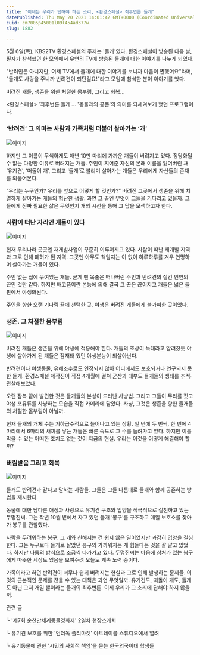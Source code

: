 ```yaml
---
title: "이제는 우리가 답해야 하는 소리, <환경스페셜> 최후변론 들개"
datePublished: Thu May 20 2021 14:01:42 GMT+0000 (Coordinated Universal Time)
cuid: cm7005p45001l09l454ad377w
slug: 1882

---
```



5월 6일(목), KBS2TV 환경스페셜의 주제는 '들개'였다. 환경스페셜이 방송된 다음 날, 필자가 참석했던 한 모임에서 우연히 TV에 방송된 들개에 대한 이야기를 나누게 되었다.

"반려인은 아니지만, 어제 TV에서 들개에 대한 이야기를 보니까 마음이 짠했어요"라며, "들개도 사랑을 주니까 반려견이 되던걸요!"라고 모임에 참석한 분이 이야기를 했다.

버려진 개들, 생존을 위한 처절한 몸부림, 그리고 회복...

<환경스페셜> '최후변론 들개'... '동물과의 공존'의 의미를 되새겨보게 했던 프로그램이다.

### ‘반려견’ 그 의미는 사람과 가족처럼 더불어 살아가는 ‘개’

![이미지](https://cdn.hashnode.com/res/hashnode/image/upload/v1739249345795/d4bcdc85-bcdf-4f97-9e12-05b1cc1c6767.jpeg)

하지만 그 이름이 무색하게도 매년 10만 마리에 가까운 개들이 버려지고 있다. 정당화될 수 없는 다양한 이유로 버려지는 개들. 주인이 지어준 자신의 본래 이름을 잃어버린 채 ‘유기견’, ‘떠돌이 개’, 그리고 ‘들개’로 불리며 살아가는 개들은 우리에게 자신들의 존재를 되물어본다.

“우리는 누구인가? 우리를 앞으로 어떻게 할 것인가?” 버려진 그곳에서 생존을 위해 치열하게 살아가는 개들의 험난한 생활. 과연 그 끝엔 무엇이 그들을 기다리고 있을까. 그들에게 진짜 필요한 삶은 무엇인지 개의 시선을 통해 그 답을 모색하고자 한다.

### 사람이 떠난 자리엔 개들이 있다

![이미지](https://cdn.hashnode.com/res/hashnode/image/upload/v1739249347577/a2de0d3f-1a4f-477c-8c3c-31b1c155c35e.jpeg)

현재 우리나라 곳곳엔 재개발사업이 꾸준히 이루어지고 있다. 사람이 떠난 재개발 지역과 그로 인해 폐허가 된 지역. 그곳엔 아무도 책임지는 이 없이 하루하루를 겨우 연명하며 살아가는 개들이 있다.

주인 없는 집에 묶여있는 개들. 굳게 맨 목줄은 떠나버린 주인과 반려견의 질긴 인연의 끈인 것만 같다. 하지만 배고픔이란 본능에 의해 결국 그 끈은 끊어지고 개들은 넓은 들판에서 야생화된다.

주인을 향한 오랜 기다림 끝에 선택한 곳. 야생은 버려진 개들에게 불가피한 곳이었다.

### 생존. 그 처절한 몸부림

![이미지](https://cdn.hashnode.com/res/hashnode/image/upload/v1739249349163/72531383-7d9f-4f00-8293-9c6adffd42de.jpeg)

버려진 개들은 생존을 위해 야생에 적응해야 한다. 개들의 조상이 늑대라고 알려졌듯 야생에 살아가게 된 개들은 잠재돼 있던 야생본능이 되살아난다.

반려견이나 야생동물, 유해조수로도 인정되지 않아 어디에서도 보호되거나 연구되지 못한 들개. 환경스페셜 제작진이 직접 4개월에 걸쳐 군산과 대부도 들개들의 생태를 추적‧관찰해보았다.

오랜 잠복 끝에 발견한 것은 들개들의 본성이 드러난 사냥법. 그리고 그들이 무리를 짓고 야생 포유류를 사냥하는 모습을 직접 카메라에 담았다. 사냥, 그것은 생존을 향한 들개들의 처절한 몸부림이 아닐까.

현재 들개의 개체 수는 기하급수적으로 늘어나고 있는 상황. 일 년에 두 번씩, 한 번에 4마리에서 6마리의 새끼를 낳는 개들은 빠른 속도로 그 수를 늘려가고 있다. 하지만 이를 막을 수 있는 어떠한 조치도 없는 것이 지금의 현실. 우리는 이것을 어떻게 해결해야 할까?

### 버림받음 그리고 회복

![이미지](https://cdn.hashnode.com/res/hashnode/image/upload/v1739249351080/a617d5b0-7d22-402d-b12c-87dcf023f391.jpeg)

들개도 반려견과 같다고 말하는 사람들. 그들은 그들 나름대로 들개와 함께 공존하는 방법을 제시한다.

동물에 대한 남다른 애정과 사랑으로 유기견 구조와 입양을 적극적으로 실천하고 있는 두명진씨. 그는 작년 10월 밭에서 자고 있던 들개 ‘봉구’를 구조하고 매일 보호소를 찾아가 봉구를 관찰했다.

사람을 두려워하는 봉구. 그 개와 친해지는 건 쉽지 않은 일이었지만 과감히 입양을 결심한다. 그는 누구보다 들개로 살았던 봉구와 가까워지는 게 힘들다는 것을 잘 알고 있었다. 하지만 나름의 방식으로 조금씩 다가가고 있다. 두명진씨는 마음에 상처가 있는 봉구에게 따뜻한 세상도 있음을 보여주려 오늘도 계속 노력 중이다.

가족이라고 하던 반려견이 너무나 쉽게 버려지는 현실과 그로 인해 발생하는 문제들. 이것의 근본적인 문제를 끊을 수 있는 대책은 과연 무엇일까. 유기견도, 떠돌이 개도, 들개도 아닌 그저 개일 뿐이라는 들개의 최후변론. 이제 우리가 그 소리에 답해야 하지 않을까.

관련 글

└ '제7회 순천만세계동물영화제' 2일차 현장스케치

└ 유기견 보호를 위한 '언더독 플리마켓' 아트레이블 스튜디오에서 열려

└ 유기동물에 관한 '시민의 사회적 책임'을 묻는 한국외국어대 학생들